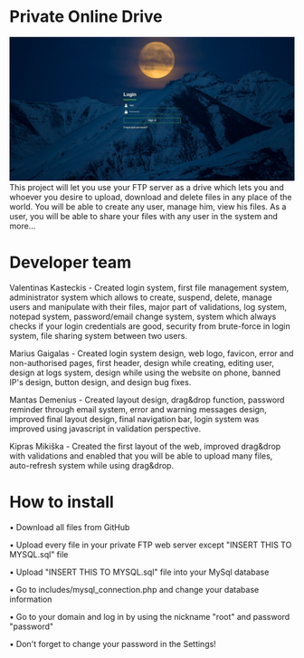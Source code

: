 # Private Online Drive

![github-large](readme.gif)
This project will let you use your FTP server as a drive which lets you and whoever you desire to upload, download and delete files in any place of the world. You will be able to create any user, manage him, view his files. As a user, you will be able to share your files with any user in the system and more...

# Developer team

Valentinas Kasteckis - Created login system, first file management system, administrator system which allows to create, suspend, delete, manage users and manipulate with their files, major part of validations, log system, notepad system, password/email change system, system which always checks if your login credentials are good, security from brute-force in login system, file sharing system between two users.

Marius Gaigalas - Created login system design, web logo, favicon, error and non-authorised pages, first header, design while creating, editing user, design at logs system, design while using the website on phone, banned IP's design, button design, and design bug fixes.

Mantas Demenius - Created layout design, drag&drop function, password reminder through email system, error and warning messages design, improved final layout design, final navigation bar, login system was improved using javascript in validation perspective.

Kipras Mikiška - Created the first layout of the web, improved drag&drop with validations and enabled that you will be able to upload many files, auto-refresh system while using drag&drop.

# How to install

• Download all files from GitHub

• Upload every file in your private FTP web server except "INSERT THIS TO MYSQL.sql" file

• Upload "INSERT THIS TO MYSQL.sql" file into your MySql database

• Go to includes/mysql_connection.php and change your database information

• Go to your domain and log in by using the nickname "root" and password "password"

• Don't forget to change your password in the Settings!
